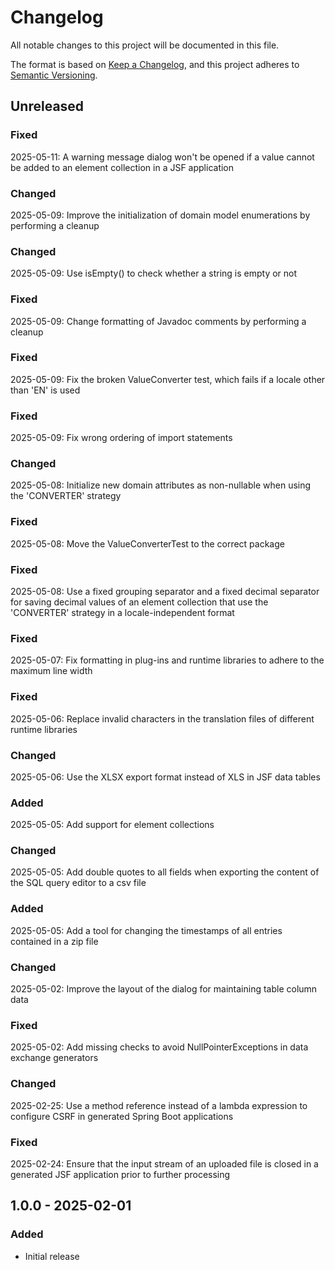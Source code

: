 # Changelog

All notable changes to this project will be documented in this file.

The format is based on [Keep a Changelog](https://keepachangelog.com/en/1.1.0/),
and this project adheres to [Semantic Versioning](https://semver.org/spec/v2.0.0.html).

## Unreleased
### Fixed
2025-05-11: A warning message dialog won't be opened if a value cannot be added to an element collection in a JSF application
### Changed
2025-05-09: Improve the initialization of domain model enumerations by performing a cleanup
### Changed
2025-05-09: Use isEmpty() to check whether a string is empty or not
### Fixed
2025-05-09: Change formatting of Javadoc comments by performing a cleanup
### Fixed
2025-05-09: Fix the broken ValueConverter test, which fails if a locale other than 'EN' is used
### Fixed
2025-05-09: Fix wrong ordering of import statements
### Changed
2025-05-08: Initialize new domain attributes as non-nullable when using the 'CONVERTER' strategy
### Fixed
2025-05-08: Move the ValueConverterTest to the correct package
### Fixed
2025-05-08: Use a fixed grouping separator and a fixed decimal separator for saving decimal values of an element collection that
            use the 'CONVERTER' strategy in a locale-independent format
### Fixed
2025-05-07: Fix formatting in plug-ins and runtime libraries to adhere to the maximum line width
### Fixed
2025-05-06: Replace invalid characters in the translation files of different runtime libraries
### Changed
2025-05-06: Use the XLSX export format instead of XLS in JSF data tables
### Added
2025-05-05: Add support for element collections
### Changed
2025-05-05: Add double quotes to all fields when exporting the content of the SQL query editor to a csv file
### Added
2025-05-05: Add a tool for changing the timestamps of all entries contained in a zip file
### Changed
2025-05-02: Improve the layout of the dialog for maintaining table column data
### Fixed
2025-05-02: Add missing checks to avoid NullPointerExceptions in data exchange generators
### Changed
2025-02-25: Use a method reference instead of a lambda expression to configure CSRF in generated Spring Boot applications
### Fixed
2025-02-24: Ensure that the input stream of an uploaded file is closed in a generated JSF application prior to further processing

## 1.0.0 - 2025-02-01
### Added
- Initial release
